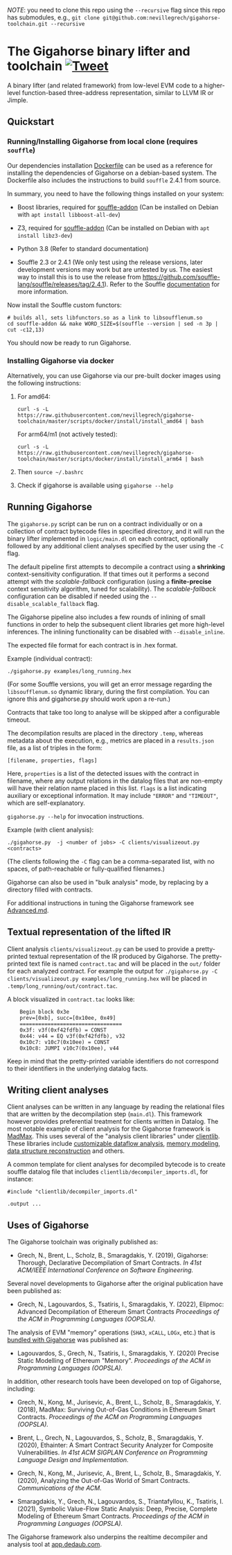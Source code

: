 *NOTE*: you need to clone this repo using the `--recursive` flag since this repo has submodules, e.g., `git clone git@github.com:nevillegrech/gigahorse-toolchain.git --recursive`

# The Gigahorse binary lifter and toolchain [![Tweet](https://img.shields.io/twitter/url/http/shields.io.svg?style=social)](https://twitter.com/intent/tweet?text=Gigahorse%20-%20Decompilation%20and%20Analysis%20for%20Ethereum%20Smart%20Contracts&url=https://www.github.com/nevillegrech/gigahorse-toolchain)
A binary lifter (and related framework) from low-level EVM code to a higher-level function-based three-address representation, similar to LLVM IR or Jimple. 

## Quickstart

### Running/Installing Gigahorse from local clone (requires `souffle`)
Our dependencies installation [Dockerfile](docker/dependencies/souffle24/Dockerfile) can be used as a reference for installing the dependencies of Gigahorse on a debian-based system. The Dockerfile also includes the instructions to build `souffle` 2.4.1 from source.

In summary, you need to have the following things installed on your system:

- Boost libraries, required for [souffle-addon](souffle-addon) (Can be installed on Debian with `apt install libboost-all-dev`)

- Z3, required for [souffle-addon](souffle-addon) (Can be installed on Debian with `apt install libz3-dev`)

- Python 3.8 (Refer to standard documentation)

- Souffle 2.3 or 2.4.1 (We only test using the release versions, later development versions may work but are untested by us. The easiest way to install this is to use the release from https://github.com/souffle-lang/souffle/releases/tag/2.4.1). Refer to the Souffle [documentation](https://souffle-lang.github.io) for more information.

Now install the Souffle custom functors:

```
# builds all, sets libfunctors.so as a link to libsoufflenum.so
cd souffle-addon && make WORD_SIZE=$(souffle --version | sed -n 3p | cut -c12,13)
```

You should now be ready to run Gigahorse.

### Installing Gigahorse via docker

Alternatively, you can use Gigahorse via our pre-built docker images using the following instructions:
1. For amd64:
   ```
   curl -s -L https://raw.githubusercontent.com/nevillegrech/gigahorse-toolchain/master/scripts/docker/install/install_amd64 | bash
   ```

   For arm64/m1 (not actively tested):
   ```
   curl -s -L https://raw.githubusercontent.com/nevillegrech/gigahorse-toolchain/master/scripts/docker/install/install_arm64 | bash
   ```
2. Then ```source ~/.bashrc```

3. Check if gigahorse is available using ```gigahorse --help```

## Running Gigahorse
The `gigahorse.py` script can be run on a contract individually or on a collection of contract bytecode files in specified directory, and it will run the binary lifter implemented in `logic/main.dl` on each contract, optionally followed by any additional client analyses specified by the user using the `-C` flag.

The default pipeline first attempts to decompile a contract using a **shrinking** context-sensitivity configuration. If that times out it performs a second attempt with the _scalable-fallback_ configuration (using a **finite-precise** context sensitivity algorithm, tuned for scalability). The _scalable-fallback_ configuration can be disabled if needed using the `--disable_scalable_fallback` flag.

The Gigahorse pipeline also includes a few rounds of inlining of small functions in order to help the subsequent client libraries get more high-level inferences. The inlining functionality can be disabled with `--disable_inline`.

The expected file format for each contract is in .hex format.

Example (individual contract):

```
./gigahorse.py examples/long_running.hex
```

(For some Souffle versions, you will get an error message regarding the `libsoufflenum.so` dynamic library, during the first compilation. You can ignore this and gigahorse.py should work upon a re-run.)

Contracts that take too long to analyse will be skipped after a configurable timeout.

The decompilation results are placed in the directory `.temp`, whereas metadata about the execution, e.g., metrics are placed in a `results.json` file, as a list of triples in the form:

```[filename, properties, flags]```

Here, `properties` is a list of the detected issues with the contract in filename,
where any output relations in the datalog files that are non-empty will have their
relation name placed in this list.
`flags` is a list indicating auxiliary or exceptional information. It may include
`"ERROR"` and `"TIMEOUT"`, which are self-explanatory.

`gigahorse.py --help` for invocation instructions.


Example (with client analysis):

 ```
./gigahorse.py  -j <number of jobs> -C clients/visualizeout.py <contracts>
```

(The clients following the `-C` flag can be a comma-separated list, with no spaces, of path-reachable or fully-qualified filenames.)

Gigahorse can also be used in "bulk analysis" mode, by replacing <contracts> by a directory filled with contracts.

For additional instructions in tuning the Gigahorse framework see [Advanced.md](Advanced.md).


## Textual representation of the lifted IR
Client analysis `clients/visualizeout.py` can be used to provide a pretty-printed textual representation of the IR produced by Gigahorse.
The pretty-printed text file is named `contract.tac` and will be placed in the `out/` folder for each analyzed contract.
For example the output for `./gigahorse.py -C clients/visualizeout.py examples/long_running.hex` will be placed in `.temp/long_running/out/contract.tac`.

A block visualized in `contract.tac` looks like:
```
    Begin block 0x3e
    prev=[0xb], succ=[0x10ee, 0x49]
    =================================
    0x3f: v3f(0xf42fdfb) = CONST 
    0x44: v44 = EQ v3f(0xf42fdfb), v32
    0x10c7: v10c7(0x10ee) = CONST 
    0x10c8: JUMPI v10c7(0x10ee), v44
```

Keep in mind that the pretty-printed variable identifiers do not correspond to their identifiers in the underlying datalog facts.


## Writing client analyses

Client analyses can be written in any language by reading the relational files that are written by the decompilation step (`main.dl`). This framework however provides preferential treatment for clients written in Datalog. The most notable example of client analysis for the Gigahorse framework is [MadMax](https://github.com/nevillegrech/MadMax). This uses several of the "analysis client libraries" under [clientlib](https://github.com/nevillegrech/gigahorse-toolchain/tree/master/clientlib). These libraries include [customizable dataflow analysis](clientlib/flows.dl), [memory modeling](clientlib/memory_modeling/README.md), [data structure reconstruction](clientlib/storage_modeling/storage_modeling.dl) and others.

A common template for client analyses for decompiled bytecode is to create souffle datalog file that includes `clientlib/decompiler_imports.dl`, for instance:
```
#include "clientlib/decompiler_imports.dl"

.output ...
```


## Uses of Gigahorse
The Gigahorse toolchain was originally published as:

- Grech, N., Brent, L., Scholz, B., Smaragdakis, Y. (2019), Gigahorse: Thorough, Declarative Decompilation of Smart Contracts. *In 41st ACM/IEEE International Conference on Software Engineering.*

Several novel developments to Gigahorse after the original publication have been published as:

- Grech, N., Lagouvardos, S., Tsatiris, I., Smaragdakis, Y. (2022), Elipmoc: Advanced Decompilation of Ethereum Smart Contracts *Proceedings of the ACM in Programming Languages (OOPSLA).*

The analysis of EVM "memory" operations (`SHA3`, `xCALL`, `LOGx`, etc.) that is [bundled with Gigahorse](clientlib/memory_modeling/README.md) was published as:

-  Lagouvardos, S., Grech, N., Tsatiris, I., Smaragdakis, Y. (2020) Precise Static Modelling of Ethereum "Memory". *Proceedings of the ACM in Programming Languages (OOPSLA).*

In addition, other research tools have been developed on top of Gigahorse, including:

-  Grech, N., Kong, M., Jurisevic, A., Brent, L., Scholz, B., Smaragdakis, Y. (2018), MadMax: Surviving Out-of-Gas Conditions in Ethereum Smart Contracts. *Proceedings of the ACM on Programming Languages (OOPSLA).*

-  Brent, L., Grech, N., Lagouvardos, S., Scholz, B., Smaragdakis, Y. (2020), Ethainter: A Smart Contract Security Analyzer for Composite Vulnerabilities.
*In 41st ACM SIGPLAN Conference on Programming Language Design and Implementation.*

-  Grech, N., Kong, M., Jurisevic, A., Brent, L., Scholz, B., Smaragdakis, Y. (2020),  Analyzing the Out-of-Gas World of Smart Contracts. *Communications of the ACM.*

- Smaragdakis, Y., Grech, N., Lagouvardos, S., Triantafyllou, K., Tsatiris, I. (2021), Symbolic Value-Flow Static Analysis: Deep, Precise, Complete Modeling of Ethereum Smart Contracts. *Proceedings of the ACM in Programming Languages (OOPSLA).*

  



The Gigahorse framework also underpins the realtime decompiler and analysis tool at [app.dedaub.com](https://app.dedaub.com).



